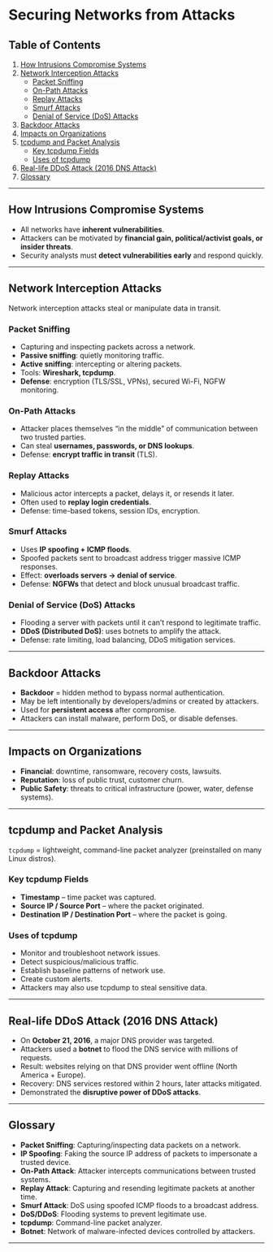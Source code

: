 # Securing Networks from Attacks

## Table of Contents
1. [How Intrusions Compromise Systems](#how-intrusions-compromise-systems)  
2. [Network Interception Attacks](#network-interception-attacks)  
   - [Packet Sniffing](#packet-sniffing)  
   - [On-Path Attacks](#on-path-attacks)  
   - [Replay Attacks](#replay-attacks)  
   - [Smurf Attacks](#smurf-attacks)  
   - [Denial of Service (DoS) Attacks](#denial-of-service-dos-attacks)  
3. [Backdoor Attacks](#backdoor-attacks)  
4. [Impacts on Organizations](#impacts-on-organizations)  
5. [tcpdump and Packet Analysis](#tcpdump-and-packet-analysis)  
   - [Key tcpdump Fields](#key-tcpdump-fields)  
   - [Uses of tcpdump](#uses-of-tcpdump)  
6. [Real-life DDoS Attack (2016 DNS Attack)](#real-life-ddos-attack-2016-dns-attack)  
7. [Glossary](#glossary)  

---

## How Intrusions Compromise Systems
- All networks have **inherent vulnerabilities**.  
- Attackers can be motivated by **financial gain, political/activist goals, or insider threats**.  
- Security analysts must **detect vulnerabilities early** and respond quickly.

---

## Network Interception Attacks
Network interception attacks steal or manipulate data in transit.

### Packet Sniffing
- Capturing and inspecting packets across a network.  
- **Passive sniffing**: quietly monitoring traffic.  
- **Active sniffing**: intercepting or altering packets.  
- Tools: **Wireshark, tcpdump**.  
- **Defense**: encryption (TLS/SSL, VPNs), secured Wi-Fi, NGFW monitoring.

### On-Path Attacks
- Attacker places themselves “in the middle” of communication between two trusted parties.  
- Can steal **usernames, passwords, or DNS lookups**.  
- Defense: **encrypt traffic in transit** (TLS).

### Replay Attacks
- Malicious actor intercepts a packet, delays it, or resends it later.  
- Often used to **replay login credentials**.  
- Defense: time-based tokens, session IDs, encryption.

### Smurf Attacks
- Uses **IP spoofing + ICMP floods**.  
- Spoofed packets sent to broadcast address trigger massive ICMP responses.  
- Effect: **overloads servers → denial of service**.  
- Defense: **NGFWs** that detect and block unusual broadcast traffic.

### Denial of Service (DoS) Attacks
- Flooding a server with packets until it can’t respond to legitimate traffic.  
- **DDoS (Distributed DoS)**: uses botnets to amplify the attack.  
- Defense: rate limiting, load balancing, DDoS mitigation services.

---

## Backdoor Attacks
- **Backdoor** = hidden method to bypass normal authentication.  
- May be left intentionally by developers/admins or created by attackers.  
- Used for **persistent access** after compromise.  
- Attackers can install malware, perform DoS, or disable defenses.

---

## Impacts on Organizations
- **Financial**: downtime, ransomware, recovery costs, lawsuits.  
- **Reputation**: loss of public trust, customer churn.  
- **Public Safety**: threats to critical infrastructure (power, water, defense systems).  

---

## tcpdump and Packet Analysis
`tcpdump` = lightweight, command-line packet analyzer (preinstalled on many Linux distros).

### Key tcpdump Fields
- **Timestamp** – time packet was captured.  
- **Source IP / Source Port** – where the packet originated.  
- **Destination IP / Destination Port** – where the packet is going.  

### Uses of tcpdump
- Monitor and troubleshoot network issues.  
- Detect suspicious/malicious traffic.  
- Establish baseline patterns of network use.  
- Create custom alerts.  
- Attackers may also use tcpdump to steal sensitive data.

---

## Real-life DDoS Attack (2016 DNS Attack)
- On **October 21, 2016**, a major DNS provider was targeted.  
- Attackers used a **botnet** to flood the DNS service with millions of requests.  
- Result: websites relying on that DNS provider went offline (North America + Europe).  
- Recovery: DNS services restored within 2 hours, later attacks mitigated.  
- Demonstrated the **disruptive power of DDoS attacks**.

---

## Glossary
- **Packet Sniffing**: Capturing/inspecting data packets on a network.  
- **IP Spoofing**: Faking the source IP address of packets to impersonate a trusted device.  
- **On-Path Attack**: Attacker intercepts communications between trusted systems.  
- **Replay Attack**: Capturing and resending legitimate packets at another time.  
- **Smurf Attack**: DoS using spoofed ICMP floods to a broadcast address.  
- **DoS/DDoS**: Flooding systems to prevent legitimate use.  
- **tcpdump**: Command-line packet analyzer.  
- **Botnet**: Network of malware-infected devices controlled by attackers.

---
